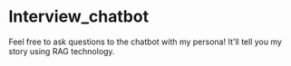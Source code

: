 # Interview_chatbot
Feel free to ask questions to the chatbot with my persona! It'll tell you my story using RAG technology.
